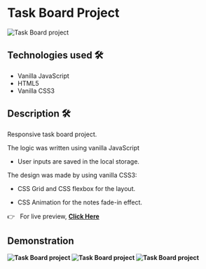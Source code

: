 # Task Board Project

<img src="https://i.imgur.com/EcOjgo1.png" alt="Task Board project">

## Technologies used 🛠️
* Vanilla JavaScript
* HTML5
* Vanilla CSS3

## Description 🛠️
Responsive task board project.

The logic was written using vanilla JavaScript

- User inputs are saved in the local storage.

The design was made by using vanilla CSS3:

- CSS Grid and CSS flexbox for the layout.

- CSS Animation for the notes fade-in effect.

👉 &nbsp; For live preview, <strong><a href="https://taskboardproject.netlify.app/">Click Here</a></string>

## Demonstration
<img src="https://im7.ezgif.com/tmp/ezgif-7-0fd0ddcc80d5.gif" alt="Task Board project">

<img src="https://im7.ezgif.com/tmp/ezgif-7-fdf44ecd1fda.gif" alt="Task Board project">

<img src="https://im7.ezgif.com/tmp/ezgif-7-702d77909ffc.gif" alt="Task Board project">
